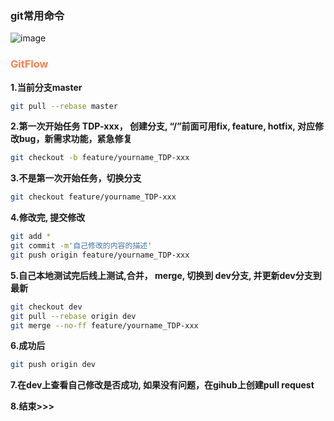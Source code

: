 ### git常用命令
![image](https://images2015.cnblogs.com/blog/1009686/201608/1009686-20160824100127870-1820786836.png)

### <font color= coral>GitFlow</font>
**1.当前分支master**
```bash
git pull --rebase master
```
**2.第一次开始任务 TDP-xxx， 创建分支, “/”前面可用fix, feature, hotfix, 对应修改bug，新需求功能，紧急修复**
```bash
git checkout -b feature/yourname_TDP-xxx
```
**3.不是第一次开始任务，切换分支**
```bash
git checkout feature/yourname_TDP-xxx
```
**4.修改完, 提交修改**
```bash
git add *
git commit -m'自己修改的内容的描述'
git push origin feature/yourname_TDP-xxx
```
**5.自己本地测试完后线上测试,合并， merge, 切换到 dev分支, 并更新dev分支到最新**
```bash
git checkout dev
git pull --rebase origin dev
git merge --no-ff feature/yourname_TDP-xxx
```
**6.成功后**
```bash
git push origin dev
```
**7.在dev上查看自己修改是否成功, 如果没有问题，在gihub上创建pull request**

**8.结束>>>**
